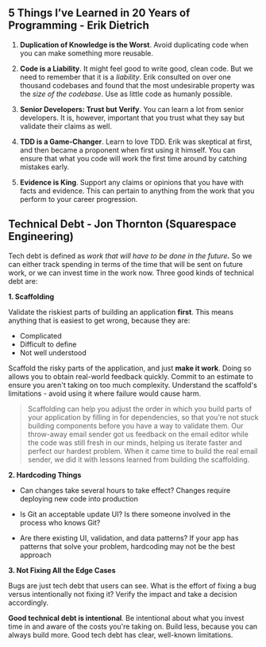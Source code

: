 ## 5 Things I’ve Learned in 20 Years of Programming - Erik Dietrich

1.  **Duplication of Knowledge is the Worst**. Avoid duplicating code when you can make something more reusable.
    
2.  **Code is a Liability**. It might feel good to write good, clean code. But we need to remember that it is a _liability_. Erik consulted on over one thousand codebases and found that the most undesirable property was the _size of the codebase_. Use as little code as humanly possible.
    
3.  **Senior Developers: Trust but Verify**. You can learn a lot from senior developers. It is, however, important that you trust what they say but validate their claims as well.
    
4.  **TDD is a Game-Changer**. Learn to love TDD. Erik was skeptical at first, and then became a proponent when first using it himself. You can ensure that what you code will work the first time around by catching mistakes early.
    
5.  **Evidence is King**. Support any claims or opinions that you have with facts and evidence. This can pertain to anything from the work that you perform to your career progression.

## Technical Debt - Jon Thornton (Squarespace Engineering)

Tech debt is defined as _work that will have to be done in the future_**_._** So we can either track spending in terms of the time that will be sent on future work, or we can invest time in the work now. Three good kinds of technical debt are:‌

**1. Scaffolding**

Validate the riskiest parts of building an application **first**. This means anything that is easiest to get wrong, because they are:
-   Complicated
-   Difficult to define
-   Not well understood

Scaffold the risky parts of the application, and just **make it work**. Doing so allows you to obtain real-world feedback quickly. Commit to an estimate to ensure you aren't taking on too much complexity. Understand the scaffold's limitations - avoid using it where failure would cause harm.

> Scaffolding can help you adjust the order in which you build parts of your application by filling in for dependencies, so that you’re not stuck building components before you have a way to validate them. Our throw-away email sender got us feedback on the email editor while the code was still fresh in our minds, helping us iterate faster and perfect our hardest problem. When it came time to build the real email sender, we did it with lessons learned from building the scaffolding.

**2. Hardcoding Things**

-   Can changes take several hours to take effect? Changes require deploying new code into production
    
-   Is Git an acceptable update UI? Is there someone involved in the process who knows Git?
    
-   Are there existing UI, validation, and data patterns? If your app has patterns that solve your problem, hardcoding may not be the best approach‌

**3. Not Fixing All the Edge Cases**


Bugs are just tech debt that users can see. What is the effort of fixing a bug versus intentionally not fixing it? Verify the impact and take a decision accordingly.


**Good technical debt is intentional**. Be intentional about what you invest time in and aware of the costs you're taking on. Build less, because you can always build more. Good tech debt has clear, well-known limitations.
